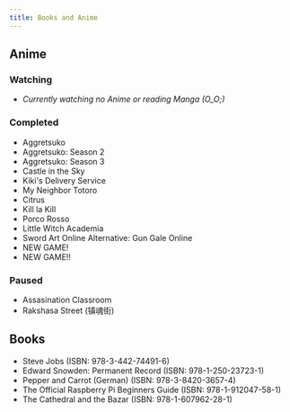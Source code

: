 ```yaml
---
title: Books and Anime
---
```


Anime
-----

### Watching

* *Currently watching no Anime or reading Manga (O_O;)*

### Completed

* Aggretsuko
* Aggretsuko: Season 2
* Aggretsuko: Season 3
* Castle in the Sky
* Kiki's Delivery Service
* My Neighbor Totoro
* Citrus
* Kill la Kill
* Porco Rosso
* Little Witch Academia
* Sword Art Online Alternative: Gun Gale Online
* NEW GAME!
* NEW GAME!!

### Paused

* Assasination Classroom
* Rakshasa Street (镇魂街)

Books
-----

* Steve Jobs (ISBN: 978-3-442-74491-6)
* Edward Snowden: Permanent Record (ISBN: 978-1-250-23723-1)
* Pepper and Carrot (German) (ISBN: 978-3-8420-3657-4)
* The Official Raspberry Pi Beginners Guide (ISBN: 978-1-912047-58-1)
* The Cathedral and the Bazar (ISBN: 978-1-607962-28-1)